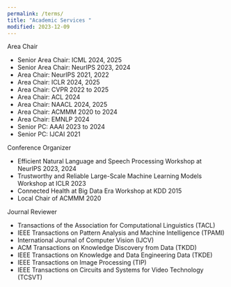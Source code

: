 ```yaml
---
permalink: /terms/
title: "Academic Services "
modified: 2023-12-09
---
```


Area Chair
* Senior Area Chair: ICML 2024, 2025
* Senior Area Chair: NeurIPS 2023, 2024
* Area Chair: NeurIPS 2021, 2022
* Area Chair: ICLR 2024, 2025
* Area Chair: CVPR 2022 to 2025
* Area Chair: ACL 2024
* Area Chair: NAACL 2024, 2025
* Area Chair: ACMMM 2020 to 2024
* Area Chair: EMNLP 2024
* Senior PC: AAAI 2023 to 2024
* Senior PC: IJCAI 2021

Conference Organizer
* Efficient Natural Language and Speech Processing Workshop at NeurIPS 2023, 2024
* Trustworthy and Reliable Large-Scale Machine Learning Models Workshop at ICLR 2023
* Connected Health at Big Data Era Workshop at KDD 2015
* Local Chair of ACMMM 2020

Journal Reviewer
* Transactions of the Association for Computational Linguistics (TACL)
* IEEE Transactions on Pattern Analysis and Machine Intelligence (TPAMI)
* International Journal of Computer Vision (IJCV)
* ACM Transactions on Knowledge Discovery from Data (TKDD)
* IEEE Transactions on Knowledge and Data Engineering Data (TKDE)
* IEEE Transactions on Image Processing (TIP)
* IEEE Transactions on Circuits and Systems for Video Technology (TCSVT)
